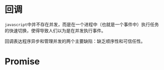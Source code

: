 # 回调

`javascript`中并不存在并发，而是在一个进程中（也就是一个事件中）执行任务的快速切换，使得导致人们以为是在并发执行事件。

回调表达程序异步和管理并发的两个主要缺陷：缺乏顺序性和可信任性。

# Promise
